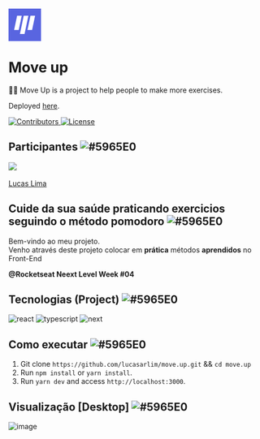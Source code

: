 <h1 align="left">
  <p>
    <img src="public/favicon.png" />
  </p>
  Move up
</h1>

<p align="left">🏃🏻 Move Up is a project to help people to make more exercises.</p>
<p align="left">Deployed <a href="https://discord-clone-template.netlify.app/">here</a>.</p>

<p align="left">
  <a href="https://github.com/lucasl1m/move.it/graphs/contributors">
    <img src="https://img.shields.io/github/contributors/lucasl1m/move.up?color=%237159c1&logoColor=%237159c1&style=flat" alt="Contributors">
  </a>
  <a href="https://opensource.org/licenses/MIT">
    <img src="https://img.shields.io/github/license/lucasl1m/move.up?color=%237159c1&logo=mit" alt="License">
  </a>
</p>

 
## Participantes ![#5965E0](https://via.placeholder.com/10/5965E0/ffffff?text=+) 

[<img src="https://avatars.githubusercontent.com/u/70279700?v=4" width="144px;"/>](https://github.com/lucasarlim) 


[Lucas Lima](https://github.com/lucasarlim)
  
##  Cuide da sua saúde praticando exercicios seguindo o método pomodoro ![#5965E0](https://via.placeholder.com/10/5965E0/ffffff?text=+) 

Bem-vindo ao meu projeto. <br>
Venho através deste projeto colocar em **prática** métodos **aprendidos** no Front-End <br>

**@Rocketseat Neext Level Week #04**

## Tecnologias (Project) ![#5965E0](https://via.placeholder.com/10/5965E0/ffffff?text=+)
![react](https://img.shields.io/badge/React-5965E0?style=for-the-badge&logo=react&logoColor=white) 
![typescript](https://img.shields.io/badge/Typescript-5965E0?style=for-the-badge&logo=typescript&logoColor=white) 
![next](https://img.shields.io/badge/Next-5965E0?style=for-the-badge&logo=next&logoColor=white) 

## Como executar ![#5965E0](https://via.placeholder.com/10/5965E0/ffffff?text=+)

1. Git clone `https://github.com/lucasarlim/move.up.git` && `cd move.up`
2. Run `npm install` or `yarn install`.<br />
3. Run `yarn dev` and access `http://localhost:3000`.<br />

## Visualização [Desktop] ![#5965E0](https://via.placeholder.com/10/5965E0/ffffff?text=+) 

![image](https://imgur.com/wIAyAua.jpg)
